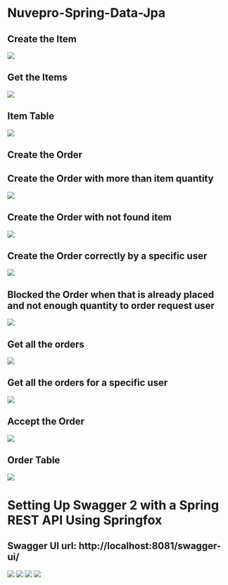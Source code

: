 # Nuvepro-Spring-Data-Jpa
## Create the Item
![](src/main/resources/static/1.png)  
## Get the Items
![](src/main/resources/static/2.png)  
## Item Table
![](src/main/resources/static/3.png)  
## Create the Order
## Create the Order with more than item quantity
![](src/main/resources/static/4.png)  
## Create the Order with not found item
![](src/main/resources/static/5.png)  
## Create the Order correctly by a specific user
![](src/main/resources/static/6.png)  
## Blocked the Order when that is already placed and not enough quantity to order request user
![](src/main/resources/static/7.png)  
## Get all the orders
![](src/main/resources/static/8.png) 
## Get all the orders for a specific user
![](src/main/resources/static/9.png)  
## Accept the Order
![](src/main/resources/static/10.png) 
## Order Table
![](src/main/resources/static/11.png) 
# Setting Up Swagger 2 with a Spring REST API Using Springfox
## Swagger UI url: http://localhost:8081/swagger-ui/
![](src/main/resources/static/12.png) 
![](src/main/resources/static/13.png) 
![](src/main/resources/static/14.png) 
![](src/main/resources/static/15.png) 

